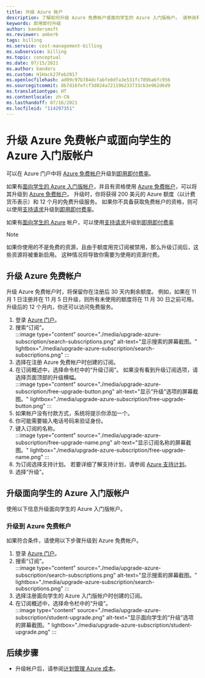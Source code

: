 ```yaml
---
title: 升级 Azure 帐户
description: 了解如何升级 Azure 免费帐户或面向学生的 Azure 入门版帐户。 请参阅有关 Azure 支持计划的其他信息。
keywords: 即用即付升级
author: bandersmsft
ms.reviewer: amberb
tags: billing
ms.service: cost-management-billing
ms.subservice: billing
ms.topic: conceptual
ms.date: 07/15/2021
ms.author: banders
ms.custom: H1Hack27Feb2017
ms.openlocfilehash: ad09c97b784dcfabfe0dfa3e531fc789ba6fc956
ms.sourcegitcommit: 8b7d16fefcf3d024a72119b233733cb3e962d6d9
ms.translationtype: HT
ms.contentlocale: zh-CN
ms.lasthandoff: 07/16/2021
ms.locfileid: "114297351"
---
```

# <a name="upgrade-your-azure-free-account-or-azure-for-students-starter-account"></a>升级 Azure 免费帐户或面向学生的 Azure 入门版帐户

可以在 Azure 门户中将 [Azure 免费帐户](https://azure.microsoft.com/free/)升级到[即用即付费率](https://azure.microsoft.com/offers/ms-azr-0003p/)。

如果有[面向学生的 Azure 入门版帐户](https://azure.microsoft.com/offers/ms-azr-0144p/)，并且有资格使用 [Azure 免费帐户](https://azure.microsoft.com/free/)，可以将其升级到 [Azure 免费帐户](https://azure.microsoft.com/free/)。 升级时，你将获得 200 美元的 Azure 额度（以计费货币表示）和 12 个月的免费升级服务。 如果你不具备获取免费帐户的资格，则可以使用[支持请求](https://go.microsoft.com/fwlink/?linkid=2083458)升级到[即用即付费率](https://azure.microsoft.com/offers/ms-azr-0003p/)。

如果有[面向学生的 Azure](https://azure.microsoft.com/offers/ms-azr-0170p/) 帐户，可以使用[支持请求](https://go.microsoft.com/fwlink/?linkid=2083458)升级到[即用即付费率](https://azure.microsoft.com/offers/ms-azr-0003p/)

>[!NOTE]
>如果你使用的不是免费的资源，且由于额度用完订阅被禁用，那么升级订阅后，这些资源将被重新启用。 这种情况将导致你需要为使用的资源付费。

<a id="freetrial"></a>

## <a name="upgrade-your-azure-free-account"></a>升级 Azure 免费帐户

升级 Azure 免费帐户时，将保留你在注册后 30 天内剩余额度。 例如，如果在 11 月 1 日注册并在 11 月 5 日升级，则所有未使用的额度将在 11 月 30 日之前可用。 升级后的 12 个月内，你还可以访问免费服务。

1. 登录 [Azure 门户](https://portal.azure.com)。
1. 搜索“订阅”。  
    :::image type="content" source="./media/upgrade-azure-subscription/search-subscriptions.png" alt-text="显示搜索的屏幕截图。" lightbox="./media/upgrade-azure-subscription/search-subscriptions.png" :::
1. 选择在注册 Azure 免费帐户时创建的订阅。
1. 在订阅概述中，选择命令栏中的“升级订阅”。 如果没有看到升级订阅选项，请选择页面顶部的升级横幅。  
    :::image type="content" source="./media/upgrade-azure-subscription/free-upgrade-button.png" alt-text="显示“升级”选项的屏幕截图。" lightbox="./media/upgrade-azure-subscription/free-upgrade-button.png" :::
1. 如果帐户没有付款方式，系统将提示你添加一个。
1. 你可能需要输入电话号码来验证身份。
1. 键入订阅的名称。  
     :::image type="content" source="./media/upgrade-azure-subscription/free-upgrade-name.png" alt-text="显示订阅名称的屏幕截图。" lightbox="./media/upgrade-azure-subscription/free-upgrade-name.png" :::
1. 为订阅选择支持计划。 若要详细了解支持计划，请参阅 [Azure 支持计划](https://azure.microsoft.com/us/support/plans/)。
1. 选择“升级”。

<a id="student"></a>

## <a name="upgrade-your-azure-for-students-starter-account"></a>升级面向学生的 Azure 入门版帐户

使用以下信息升级面向学生的 Azure 入门版帐户。

### <a name="upgrade-to-an-azure-free-account"></a>升级到 Azure 免费帐户

如果符合条件，请使用以下步骤升级到 Azure 免费帐户。

1. 登录 [Azure 门户](https://portal.azure.com)。
1. 搜索“订阅”。  
    :::image type="content" source="./media/upgrade-azure-subscription/search-subscriptions.png" alt-text="显示搜索的屏幕截图。" lightbox="./media/upgrade-azure-subscription/search-subscriptions.png" :::
1. 选择注册面向学生的 Azure 入门版帐户时创建的订阅。
1. 在订阅概述中，选择命令栏中的“升级”。  
    :::image type="content" source="./media/upgrade-azure-subscription/student-upgrade.png" alt-text="显示面向学生的“升级”选项的屏幕截图。" lightbox="./media/upgrade-azure-subscription/student-upgrade.png" :::

## <a name="next-steps"></a>后续步骤

- 升级帐户后，请参阅[计划管理 Azure 成本](../understand/plan-manage-costs.md)。
